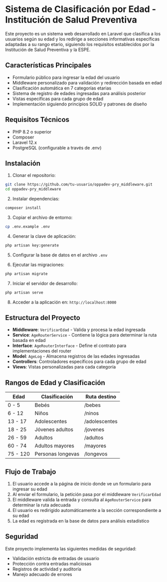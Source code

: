 # Sistema de Clasificación por Edad - Institución de Salud Preventiva

Este proyecto es un sistema web desarrollado en Laravel que clasifica a los usuarios según su edad y los redirige a secciones informativas específicas adaptadas a su rango etario, siguiendo los requisitos establecidos por la Institución de Salud Preventiva y la ESPE.

## Características Principales

- Formulario público para ingresar la edad del usuario
- Middleware personalizado para validación y redirección basada en edad
- Clasificación automática en 7 categorías etarias
- Sistema de registro de edades ingresadas para análisis posterior
- Vistas específicas para cada grupo de edad
- Implementación siguiendo principios SOLID y patrones de diseño

## Requisitos Técnicos

- PHP 8.2 o superior
- Composer
- Laravel 12.x
- PostgreSQL (configurable a través de .env)

## Instalación

1. Clonar el repositorio:
```bash
git clone https://github.com/tu-usuario/oppadev-pry_middleware.git
cd oppadev-pry_middleware
```

2. Instalar dependencias:
```bash
composer install
```

3. Copiar el archivo de entorno:
```bash
cp .env.example .env
```

4. Generar la clave de aplicación:
```bash
php artisan key:generate
```

5. Configurar la base de datos en el archivo `.env`

6. Ejecutar las migraciones:
```bash
php artisan migrate
```

7. Iniciar el servidor de desarrollo:
```bash
php artisan serve
```

8. Acceder a la aplicación en: `http://localhost:8000`

## Estructura del Proyecto

- **Middleware**: `VerificarEdad` - Valida y procesa la edad ingresada
- **Service**: `AgeRouterService` - Contiene la lógica para determinar la ruta basada en edad
- **Interface**: `AgeRouterInterface` - Define el contrato para implementaciones del router
- **Model**: `AgeLog` - Almacena registros de las edades ingresadas
- **Controllers**: Controladores específicos para cada grupo de edad
- **Views**: Vistas personalizadas para cada categoría

## Rangos de Edad y Clasificación

| Edad | Clasificación | Ruta destino |
|------|--------------|--------------|
| 0 - 5 | Bebés | /bebes |
| 6 - 12 | Niños | /ninos |
| 13 - 17 | Adolescentes | /adolescentes |
| 18 - 25 | Jóvenes adultos | /jovenes |
| 26 - 59 | Adultos | /adultos |
| 60 - 74 | Adultos mayores | /mayores |
| 75 - 120 | Personas longevas | /longevos |

## Flujo de Trabajo

1. El usuario accede a la página de inicio donde ve un formulario para ingresar su edad
2. Al enviar el formulario, la petición pasa por el middleware `VerificarEdad`
3. El middleware valida la entrada y consulta al `AgeRouterService` para determinar la ruta adecuada
4. El usuario es redirigido automáticamente a la sección correspondiente a su edad
5. La edad es registrada en la base de datos para análisis estadístico


## Seguridad

Este proyecto implementa las siguientes medidas de seguridad:

- Validación estricta de entradas de usuario
- Protección contra entradas maliciosas
- Registros de actividad y auditoría
- Manejo adecuado de errores


